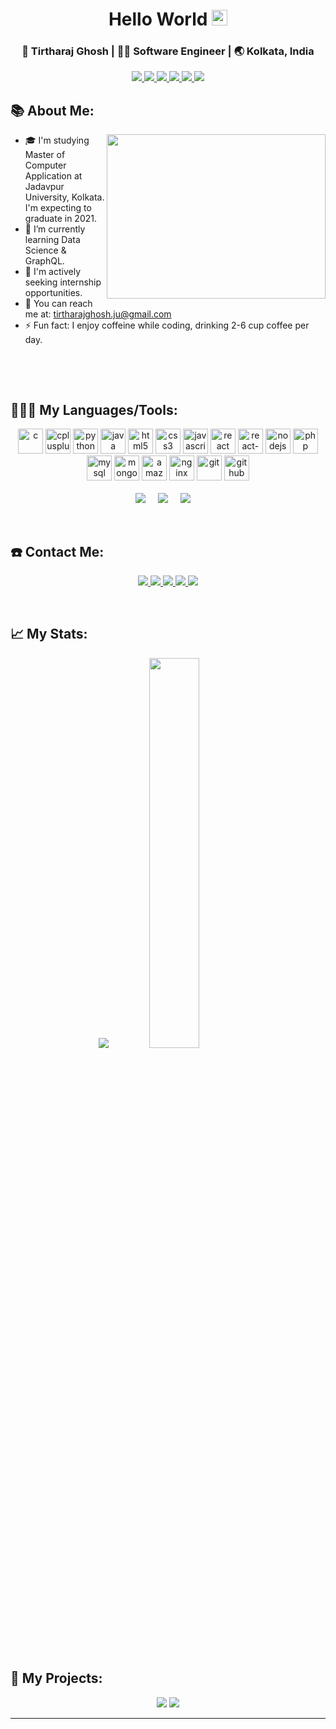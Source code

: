 <div align="center">
  <h1> Hello World <img src="https://media.giphy.com/media/hvRJCLFzcasrR4ia7z/giphy.gif" width="25px"></h1>
</div>
 

<div align="center">
<h3> 👦 Tirtharaj Ghosh | 👨‍💻 Software Engineer | 🌏 Kolkata, India </h3>
</div>
<p align="center">
<a href="https://www.linkedin.com/in/tirtharajghosh/">
  <img src="https://img.shields.io/badge/Linkedin-blue?style=flat&logo=linkedin&labelColor=blue">
</a>
<a href="mailto:tirtharajghosh.ju@gmail.com?subject=Hello%20Tirtharaj,%20From%20Github">
  <img src="https://img.shields.io/badge/-Gmail-%23db483b?style=flat&logo=Gmail&labelColor=red&logoColor=white">
</a>
<a href="https://www.facebook.com/tirtharajghosh.ju/">
  <img src="https://img.shields.io/badge/-Facebook-%230d8bf1?style=flat&logo=Facebook&logoColor=white">
</a>
<a href="https://www.instagram.com/levelplusplus/">
  <img src="https://img.shields.io/badge/-Instagram-%23E4405F?style=flat&logo=Instagram&logoColor=white">
</a>
<a href="https://twitter.com/levelplusplus">
  <img src="https://img.shields.io/badge/-Twitter-%231a91da?style=flat&logo=Twitter&logoColor=white">
</a>
<a href="https://github.com/tirtharajghosh"> 
  <img src="https://komarev.com/ghpvc/?username=tirtharajghosh&label=Visitors&color=2e8b57&style=flat" />
 </a>
</p>

## 📚 About Me:
<a href="https://github.com/tirtharajghosh/"><img align="right" width="350" height="263" src="https://github.com/tirtharajghosh/tirtharajghosh/blob/master/aboutme.gif"></a>
  - 🎓 I'm studying Master of Computer Application at Jadavpur University, Kolkata. I'm expecting to graduate in 2021.
  - 🌱 I’m currently learning Data Science &amp; GraphQL.
  - 💼 I'm actively seeking internship opportunities.
  - 📧 You can reach me at: tirtharajghosh.ju@gmail.com
  - ⚡ Fun fact: I enjoy coffeine while coding, drinking 2-6 cup coffee per day.
<br/>
<p>&nbsp;</p>

## 👨🏻‍💻 My Languages/Tools:
<div>
<p align="center">
<img src="https://devicons.github.io/devicon/devicon.git/icons/c/c-original.svg" alt="c" width="40" height="40"/> 
<img src="https://devicons.github.io/devicon/devicon.git/icons/cplusplus/cplusplus-original.svg" alt="cplusplus" width="40" height="40"/> 
<img src="https://devicons.github.io/devicon/devicon.git/icons/python/python-original.svg" alt="python" width="40" height="40"/>
<img src="https://devicons.github.io/devicon/devicon.git/icons/java/java-original-wordmark.svg" alt="java" width="40" height="40"/> 
<img src="https://devicons.github.io/devicon/devicon.git/icons/html5/html5-original-wordmark.svg" alt="html5" width="40" height="40"/> 
<img src="https://devicons.github.io/devicon/devicon.git/icons/css3/css3-original-wordmark.svg" alt="css3" width="40" height="40"/> 
<img src="https://devicons.github.io/devicon/devicon.git/icons/javascript/javascript-original.svg" alt="javascript" width="40" height="40"/>
<img src="https://devicons.github.io/devicon/devicon.git/icons/react/react-original.svg" alt="react" width="40" height="40"/>
 <!--<img src="https://devicons.github.io/devicon/devicon.git/icons/typescript/typescript-original.svg" alt="typescript" width="40" height="40"/>
<img src="https://devicons.github.io/devicon/devicon.git/icons/angularjs/angularjs-original.svg" alt="angular" width="40" height="40"/> -->
<img src="https://devicons.github.io/devicon/devicon.git/icons/express/express-original.svg" alt="react-native" width="40" height="40"/>
<img src="https://devicons.github.io/devicon/devicon.git/icons/nodejs/nodejs-original.svg" alt="nodejs" width="40" height="40"/>
<img src="https://devicons.github.io/devicon/devicon.git/icons/php/php-original.svg" alt="php" width="40" height="40"/>
<img src="https://devicons.github.io/devicon/devicon.git/icons/mysql/mysql-original-wordmark.svg" alt="mysql" width="40" height="40"/>
<img src="https://devicons.github.io/devicon/devicon.git/icons/mongodb/mongodb-original-wordmark.svg" alt="mongodb" width="40" height="40"/>
<img src="https://devicons.github.io/devicon/devicon.git/icons/amazonwebservices/amazonwebservices-original-wordmark.svg" alt="amazonwebservices" width="40" height="40"/>
<img src="https://devicons.github.io/devicon/devicon.git/icons/nginx/nginx-original.svg" alt="nginx" width="40" height="40"/>
<img src="https://devicons.github.io/devicon/devicon.git/icons/git/git-original.svg" alt="git" width="40" height="40"/>
<img src="https://devicons.github.io/devicon/devicon.git/icons/github/github-original.svg" alt="github" width="40" height="40"/>
<br/>
<br/>
<img src="https://img.shields.io/badge/OS-Windows%2010-informational?style=for-the-badge&logo=windows&logoColor=white" />&nbsp;&nbsp;&nbsp;&nbsp;
<img src="https://img.shields.io/badge/Browser-Chrome-blue?style=for-the-badge&logo=google-chrome&logoColor=white" />&nbsp;&nbsp;&nbsp;&nbsp;
<img src="https://img.shields.io/badge/Editor-VSCode-blue?style=for-the-badge&logo=visual-studio-code&logoColor=white" />&nbsp;&nbsp;&nbsp;&nbsp;

</div>

<p>&nbsp;</p>

## ☎️ Contact Me:
<p align="center">
<a href="https://www.linkedin.com/in/tirtharajghosh/">
  <img src="https://img.shields.io/badge/Linkedin-blue?style=for-the-badge&logo=linkedin&labelColor=blue">
</a>
<a href="mailto:tirtharajghosh.ju@gmail.com?subject=Hello%20Tirtharaj,%20From%20Github">
  <img src="https://img.shields.io/badge/-Gmail-%23db483b?style=for-the-badge&logo=Gmail&labelColor=red&logoColor=white">
</a>
<a href="https://www.facebook.com/tirtharajghosh.ju/">
  <img src="https://img.shields.io/badge/-Facebook-%230d8bf1?style=for-the-badge&logo=Facebook&logoColor=white">
</a>
<a href="https://www.instagram.com/levelplusplus/">
  <img src="https://img.shields.io/badge/-Instagram-%23E4405F?style=for-the-badge&logo=Instagram&logoColor=white">
</a>
<a href="https://twitter.com/levelplusplus">
  <img src="https://img.shields.io/badge/-Twitter-%231a91da?style=for-the-badge&logo=Twitter&logoColor=white">
</a>
</p>

<p>&nbsp;</p>

## 📈 My Stats:     
<p align="center">
<a href="https://github.com/tirtharajghosh">
  <img src="https://github-readme-stats.vercel.app/api?username=tirtharajghosh&count_private=true&show_icons=true&hide=issues,contribs" /></a>
<a href="https://github.com/tirtharajghosh/">
  <img width = "40%"src="https://github-readme-stats.vercel.app/api/top-langs/?username=tirtharajghosh&layout=compact" /></a>
  
<p>&nbsp;</p>

## 🚀 My Projects:
<p align="center">
<a href="https://github.com/tirtharajghosh/Intelligent-Examination-System">
  <img src="https://github-readme-stats.vercel.app/api/pin/?username=tirtharajghosh&repo=Intelligent-Examination-System&bg_color=30,e96443,904e95&title_color=fff&text_color=fff" /></a>
<a href="https://github.com/tirtharajghosh/Sorting-Algorithm-Visualizer">
  <img src="https://github-readme-stats.vercel.app/api/pin/?username=tirtharajghosh&repo=Sorting-Algorithm-Visualizer&bg_color=30,e96443,904e95&title_color=fff&text_color=fff" /></a>

  ---
